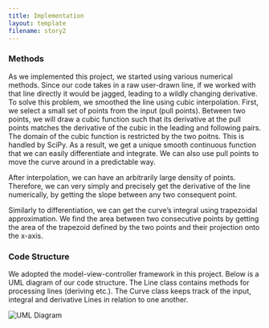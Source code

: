 ```yaml
---
title: Implementation
layout: template
filename: story2
--- 
```

### Methods

As we implemented this project, we started using various numerical methods. Since our code takes in a raw user-drawn line, if we worked with that line directly it would be jagged, leading to a wildly changing derivative. To solve this problem, we smoothed the line using cubic interpolation. First, we select a small set of points from the input (pull points). Between two points, we will draw a cubic function such that its derivative at the pull points matches the derivative of the cubic in the leading and following pairs. The domain of the cubic function is restricted by the two poitns. This is handled by SciPy. As a result, we get a unique smooth continuous function that we can easily differentiate and integrate. We can also use pull points to move the curve around in a predictable way. 

After interpolation, we can have an arbitrarily large density of points. Therefore, we can very simply and precisely get the derivative of the line numerically, by getting the slope between any two consequent point. 

Similarly to differentiation, we can get the curve’s integral using trapezoidal approximation. We find the area between two consecutive points by getting the area of the trapezoid defined by the two points and their projection onto the x-axis. 

### Code Structure

We adopted the model-view-controller framework in this project. Below is a UML diagram of our code structure. The Line class contains methods for processing lines (deriving etc.). The Curve class keeps track of the input, integral and derivative Lines in relation to one another. 

![UML Diagram](https://github.com/xiaozhengxu/Interactive-Calculus/blob/gh-pages/UML.PNG)


